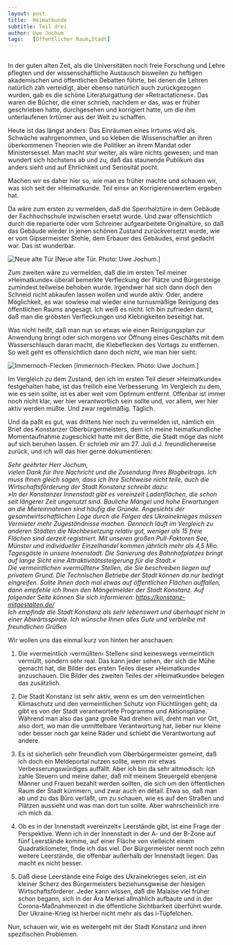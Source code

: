 ```yaml
---
layout:	post
title:	Heimatkunde
subtitle: Teil drei
author:	Uwe Jochum
tags:   [Öffentlicher Raum,Stadt]
---
```


<img src="https://vg07.met.vgwort.de/na/11a0d797cba34accb571780d960e67ba" width="1" height="1" alt="">

In der guten alten Zeit, als die Universitäten noch freie
Forschung und Lehre pflegten und der wissenschaftliche Austausch
bisweilen zu heftigen akademischen und öffentlichen Debatten
führte, bei denen die Lehren natürlich zäh verteidigt, aber
ebenso natürlich auch zurückgezogen wurden, gab es die schöne
Literaturgattung der »Retractationes«. Das waren die Bücher, die
einer schrieb, nachdem er das, was er früher geschrieben hatte,
durchgesehen und korrigiert hatte, um die ihm unterlaufenen
Irrtümer aus der Welt zu schaffen.

Heute ist das längst anders: Das Einräumen eines Irrtums wird als
Schwäche wahrgenommen, und so kleben die Wissenschaftler an ihren
überkommenen Theorien wie die Politiker an ihrem Mandat oder
Ministersessel. Man macht stur weiter, als wäre nichts gewesen;
und man wundert sich höchstens ab und zu, daß das staunende
Publikum das anders sieht und auf Ehrlichkeit und Seriosität
pocht.

Machen wir es daher hier so, wie man es früher machte und schauen
wir, was sich seit der »Heimatkunde. Teil eins« an
Korrigierenswertem ergeben hat.

Da wäre zum ersten zu vermelden, daß die Sperrholztüre in dem
Gebäude der Fachhochschule inzwischen ersetzt wurde. Und zwar
offensichtlich durch die reparierte oder vom Schreiner
aufgearbeitete Originaltüre, so daß das Gebäude wieder in jenen
schönen Zustand zurückversetzt wurde, wie er vom Gipsermeister
Stehle, dem Erbauer des Gebäudes, einst gedacht war. Das ist
wunderbar.

![Neue alte Tür](/5artikel/material/jochum-heimatkunde-03-02.jpg
"Neue alte Tür") [Neue alte Tür. Photo: Uwe Jochum.]

Zum zweiten wäre zu vermelden, daß die im ersten Teil meiner
»Heimatkunde« überall bemerkte Verfleckung der Plätze und
Bürgersteige zumindest teilweise behoben wurde. Irgendwer hat
sich dann doch den Schneid nicht abkaufen lassen wollen und wurde
aktiv. Oder, andere Möglichkeit, es war sowieso mal wieder eine
turnusmäßige Reinigung des öffentlichen Raums angesagt. Ich weiß
es nicht. Ich bin zufrieden damit, daß man die gröbsten
Verfleckungen und Klebrigkeiten beseitigt hat.

Was nicht heißt, daß man nun so etwas wie einen Reinigungsplan
zur Anwendung bringt oder sich morgens vor Öffnung eines
Geschäfts mit dem Wasserschlauch daran macht, die Klebeflecken
des Vortags zu entfernen. So weit geht es offensichtlich dann
doch nicht, wie man hier sieht:

![Immernoch-Flecken](/5artikel/material/jochum-heimatkunde-03-01.jpg
"Immernoch-Flecken") [Immernoch-Flecken. Photo: Uwe Jochum.]

Im Vergleich zu dem Zustand, den ich im ersten Teil dieser
»Heimatkunde« festgehalten habe, ist das freilich eine
Verbesserung. Im Vergleich zu dem, wie es sein sollte, ist es
aber weit vom Optimum entfernt. Offenbar ist immer noch nicht
klar, wer hier verantwortlich sein sollte und, vor allem, wer
hier aktiv werden müßte. Und zwar regelmäßig. Täglich.

Und da paßt es gut, was drittens hier noch zu vermelden ist,
nämlich ein Brief des Konstanzer Oberbürgermeisters, dem ich
meine heimatkundliche Momentaufnahme zugeschickt hatte mit der
Bitte, die Stadt möge das nicht auf sich beruhen lassen. Er
schrieb mir am 27. Juli d.J. freundlicherweise zurück, und ich
will das hier gerne dokumentieren:

*Sehr geehrter Herr Jochum,*   
*vielen Dank für Ihre Nachricht und die Zusendung Ihres
 Blogbeitrags. Ich muss Ihnen gleich sagen, dass ich Ihre
 Sichtweise nicht teile, auch die Wirtschaftsförderung der Stadt
 Konstanz schreibt dazu:*  
*»In der Konstanzer Innenstadt gibt es vereinzelt Ladenflächen,
 die schon seit längerer Zeit ungenutzt sind. Bauliche Mängel und
 hohe Erwartungen an die Mieteinnahmen sind häufig die
 Gründe. Angesichts der gesamtwirtschaftlichen Lage durch die
 Folgen des Ukrainekrieges müssen Vermieter mehr Zugeständnisse
 machen. Dennoch läuft im Vergleich zu anderen Städten die
 Nachbesetzung relativ gut, weniger als 15 freie Flächen sind
 derzeit registriert. Mit unseren großen Pull-Faktoren See,
 Münster und individueller Einzelhandel kommen jährlich mehr als
 4,5 Mio. Tagesgäste in unsere Innenstadt. Die Sanierung des
 Bahnhofplatzes bringt auf lange Sicht eine
 Attraktivitätssteigerung für die Stadt.«*  
*Die vermeintlichen »vermüllten« Stellen, die Sie beschreiben
 liegen auf privatem Grund. Die Technischen Betriebe der Stadt
 können da nur bedingt eingreifen. Sollte Ihnen doch mal etwas auf
 öffentlichen Flächen auffallen, dann empfehle ich Ihnen den
 Mängelmelder der Stadt Konstanz. Auf folgender Seite können Sie
 sich informieren: https://konstanz-mitgestalten.de/*  
*Ich empfinde die Stadt Konstanz als sehr lebenswert und
 überhaupt nicht in einer Abwärtsspirale.  Ich wünsche Ihnen
 alles Gute und verbleibe mit freundlichen Grüßen*

Wir wollen uns das einmal kurz von hinten her anschauen:

1. Die »vermeintlich ›vermüllten‹ Stellen« sind keineswegs
   vermeintlich vermüllt, sondern sehr real. Das kann jeder
   sehen, der sich die Mühe gemacht hat, die Bilder des ersten
   Teiles dieser »Heimatkunde« anzuschauen. Die Bilder des
   zweiten Teiles der »Heimatkunde« belegen das zusätzlich.
   
2. Die Stadt Konstanz ist sehr aktiv, wenn es um den
   vermeintlichen Klimaschutz und den vermeintlichen Schutz von
   Flüchtlingen geht; da gibt es von der Stadt verantwortete
   Programme und Aktionspläne. Während man also das ganz große
   Rad drehen will, dreht man vor Ort, also dort, wo man die
   unmittelbare Verantwortung hat, lieber nur kleine oder besser
   noch gar keine Räder und schiebt die Verantwortung auf andere.
   
3. Es ist sicherlich sehr freundlich vom Oberbürgermeister
   gemeint, daß ich doch ein Meldeportal nutzen sollte, wenn mir
   etwas Verbesserungswürdiges auffällt. Aber ich bin da sehr
   altmodisch: Ich zahle Steuern und meine daher, daß mit meinem
   Steuergeld ebenjene Männer und Frauen bezahlt werden sollten,
   die sich um den öffentlichen Raum der Stadt kümmern, und zwar
   auch en détail. Etwa so, daß man ab und zu das Büro verläßt,
   um zu schauen, wie es auf den Straßen und Plätzen aussieht und
   was man dort tun sollte. Aber wahrscheinlich irre ich mich da.
   
4. Ob es in der Innenstadt »vereinzelt« Leerstände gibt, ist eine
   Frage der Perspektive. Wenn ich in der Innenstadt in der A-
   und der B-Zone auf fünf Leerstände komme, auf einer Fläche von
   vielleicht einem Quadratkilometer, finde ich das viel. Der
   Bürgermeister nennt noch zehn weitere Leerstände, die offenbar
   außerhalb der Innenstadt liegen. Das macht es nicht besser.
   
5. Daß diese Leerstände eine Folge des Ukrainekrieges seien, ist
   ein kleiner Scherz des Bürgermeisters beziehunsgweise der
   hiesigen Wirtschaftsförderer. Jeder kann wissen, daß die
   Malaise viel früher schon begann, sich in der Ära Merkel
   allmählich aufbaute und in der Corona-Maßnahmenzeit in die
   öffentliche Sichtbarkeit überführt wurde. Der Ukraine-Krieg
   ist hierbei nicht mehr als das i-Tüpfelchen. 

Nun, schauen wir, wie es weitergeht mit der Stadt Konstanz und
ihren spezifischen Problemen.
